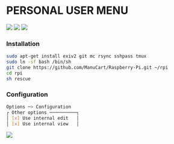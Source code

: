 
# PERSONAL USER MENU

[![](https://img.shields.io/badge/rpi-raspberry_pi-c51a4a.svg?style=for-the-badge)](https://www.raspberrypi.org/downloads/raspbian/)
[![](https://img.shields.io/badge/mc-midnight_commander-blue.svg?style=for-the-badge)](https://github.com/MidnightCommander/mc)
[![](https://img.shields.io/badge/tm-tmux-green.svg?style=for-the-badge)](https://github.com/tmux/tmux)

### Installation

```bash
sudo apt-get install exiv2 git mc rsync sshpass tmux
sudo ln -sf bash /bin/sh
git clone https://github.com/ManuCart/Raspberry-Pi.git ~/rpi
cd rpi
sh rescue
```

### Configuration

```bash
Options ─> Configuration
┌ Other options ──────────┐ 
│ [x] Use internal edit   │
│ [x] Use internal view   │          
```

[![](https://img.shields.io/badge/(c)_2014--2018-MIT-yellow.svg?style=for-the-badge)](https://opensource.org/licenses/MIT)

